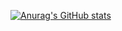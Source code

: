 [![Anurag's GitHub stats](https://github-readme-stats.vercel.app/api?username=edintwi)](https://github.com/anuraghazra/github-readme-stats)

